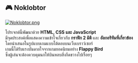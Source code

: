 ## 🎮 Noklobtor
[![Noklobtor.png](https://i.postimg.cc/j5fsgJ9G/Noklobtor.png)](https://postimg.cc/LYHKhhmT)

โปรเจกต์นี้พัฒนาด้วย **HTML, CSS และ JavaScript**  
มีจุดประสงค์เพื่อแสดงความเข้าใจเกี่ยวกับ **กราฟิก 2 มิติ** และ **อัลกอริทึมที่เกี่ยวข้อง**  
โดยนำเสนอในรูปแบบเกมแบบโต้ตอบบนเว็บเบราว์เซอร์  
เกมนี้ได้รับแรงบันดาลใจจากเกมยอดนิยมอย่าง **Flappy Bird**  
ซึ่งผู้เล่นจะต้องควบคุมนกให้บินหลบสิ่งกีดขวางไปเรื่อยๆ
